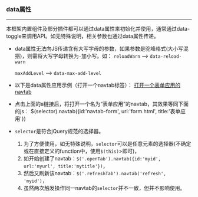 ### data属性
***
本框架内置组件及部分插件都可以通过data属性来初始化并使用，通常通过data-toggle来调用API。如无特殊说明，相关参数也通过data属性传递。

* data属性无法向JS传递含有大写字母的参数，如果参数是驼峰格式(大小写混搭)，则需将大写字母转换为`-`加小写。如：
  `reloadWarn` --> `data-reload-warn`
  
  `maxAddLevel` --> `data-max-add-level`
  
* 以下是data属性应用示例（打开一个navtab标签）：
      <a href="form.html" data-toggle="navtab" data-id="navtab-form" data-title="表单应用">打开一个表单应用的navtab</a>
        </pre>
* 点击上面的a链接后，将打开一个名为“表单应用”的navtab，其效果等同下面的js：
      $(selector).navtab({id:'navtab-form', url:'form.html', title:'表单应用'})
* `selector`是符合jQuery规范的选择器。

  1. 为了方便使用，如无特殊说明，`selector`可以是任意元素的选择器(不确定或在直接定义的function中，使用`$(this)`>即可)，
  2. 如开始创建了navtab：`$('.openTab').navtab({id:'myid', url:'myurl', title:'mytitle'})`，
  3. 然后又刷新该navtab：`$('.refreshTab').navtab('refresh', 'myid')`，
  4. 虽然两次触发操作同一navtab的`selector`并不一致，但并不影响使用。